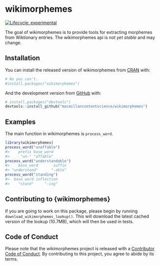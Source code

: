 
<!-- README.md is generated from README.Rmd. Please edit that file -->

# wikimorphemes

<!-- badges: start -->

[![Lifecycle:
experimental](https://img.shields.io/badge/lifecycle-experimental-orange.svg)](https://lifecycle.r-lib.org/articles/stages.html#experimental)
<!-- badges: end -->

The goal of wikimorphemes is to provide tools for extracting morphemes
from Wiktionary entries. The wikimorphemes api is *not yet stable* and
may change.

## Installation

You can install the released version of wikimorphemes from
[CRAN](https://CRAN.R-project.org) with:

``` r
# No you can't.
#install.packages("wikimorphemes")
```

And the development version from [GitHub](https://github.com/) with:

``` r
# install.packages("devtools")
devtools::install_github("macmillancontentscience/wikimorphemes")
```

## Examples

The main function in wikimorphemes is `process_word`.

``` r
library(wikimorphemes)
process_word("unaffable")
#>    prefix base_word 
#>     "un-" "affable"
process_word("understandable")
#>    base_word       suffix 
#> "understand"      "-able"
process_word("standing")
#>  base_word inflection 
#>    "stand"     "-ing"
```

## Contributing to {wikimorphemes}

If you are going to work on this package, please begin by running
`download_wikimorphemes_lookup()`. This will download the latest cached
version of the lookup (10.7MB), which will then be used in tests.

## Code of Conduct

Please note that the wikimorphemes project is released with a
[Contributor Code of
Conduct](https://contributor-covenant.org/version/2/0/CODE_OF_CONDUCT.html).
By contributing to this project, you agree to abide by its terms.
